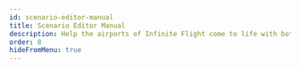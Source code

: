```yaml
---
id: scenario-editor-manual
title: Scenario Editor Manual
description: Help the airports of Infinite Flight come to life with both 2D and 3D editing. This manual is the rulebook on how to use our Scenario Editor within Infinite Flight.
order: 8
hideFromMenu: true
---
```

